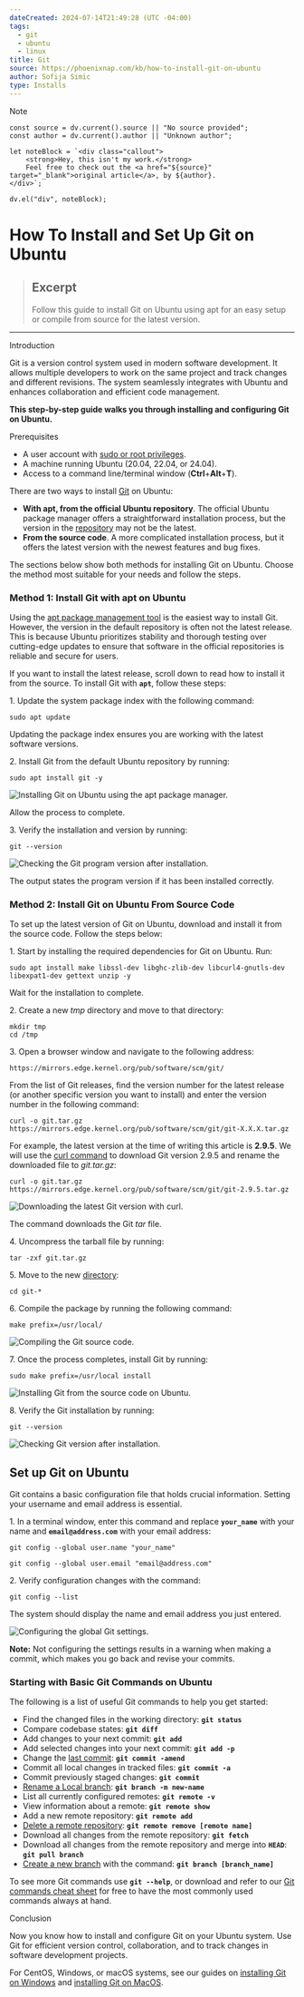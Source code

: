 ```yaml
---
dateCreated: 2024-07-14T21:49:28 (UTC -04:00)
tags:
  - git
  - ubuntu
  - linux
title: Git
source: https://phoenixnap.com/kb/how-to-install-git-on-ubuntu
author: Sofija Simic
type: Installs
---
```

> [!NOTE]
```dataviewjs
const source = dv.current().source || "No source provided";
const author = dv.current().author || "Unknown author";

let noteBlock = `<div class="callout">
    <strong>Hey, this isn't my work.</strong>
    Feel free to check out the <a href="${source}" target="_blank">original article</a>, by ${author}.
</div>`;

dv.el("div", noteBlock);
```
# How To Install and Set Up Git on Ubuntu

> ## Excerpt
> Follow this guide to install Git on Ubuntu using apt for an easy setup or compile from source for the latest version.

---
Introduction

Git is a version control system used in modern software development. It allows multiple developers to work on the same project and track changes and different revisions. The system seamlessly integrates with Ubuntu and enhances collaboration and efficient code management.

**This step-by-step guide walks you through installing and configuring Git on Ubuntu.**


Prerequisites

-   A user account with [sudo or root privileges](https://phoenixnap.com/kb/change-root-password-ubuntu).
-   A machine running Ubuntu (20.04, 22.04, or 24.04).
-   Access to a command line/terminal window (**Ctrl**+**Alt**+**T**).

There are two ways to install [Git](https://phoenixnap.com/kb/what-is-git) on Ubuntu:

-   **With apt, from the official Ubuntu repository**. The official Ubuntu package manager offers a straightforward installation process, but the version in the [repository](https://phoenixnap.com/glossary/what-is-a-repository) may not be the latest.
-   **From the source code**. A more complicated installation process, but it offers the latest version with the newest features and bug fixes.

The sections below show both methods for installing Git on Ubuntu. Choose the method most suitable for your needs and follow the steps.

### Method 1: Install Git with apt on Ubuntu

Using the [apt package management tool](https://phoenixnap.com/kb/apt-linux) is the easiest way to install Git. However, the version in the default repository is often not the latest release. This is because Ubuntu prioritizes stability and thorough testing over cutting-edge updates to ensure that software in the official repositories is reliable and secure for users.

If you want to install the latest release, scroll down to read how to install it from the source. To install Git with **`apt`**, follow these steps:

1\. Update the system package index with the following command:

```
sudo apt update
```

Updating the package index ensures you are working with the latest software versions.

2\. Install Git from the default Ubuntu repository by running:

```
sudo apt install git -y
```

![Installing Git on Ubuntu using the apt package manager.](https://phoenixnap.com/kb/wp-content/uploads/2024/07/install-git-with-apt.png)

Allow the process to complete.

3\. Verify the installation and version by running:

```
git --version
```

![Checking the Git program version after installation.](https://phoenixnap.com/kb/wp-content/uploads/2024/07/check-git-version-after-installation.png)

The output states the program version if it has been installed correctly.

### Method 2: Install Git on Ubuntu From Source Code

To set up the latest version of Git on Ubuntu, download and install it from the source code. Follow the steps below:

1\. Start by installing the required dependencies for Git on Ubuntu. Run:

```
sudo apt install make libssl-dev libghc-zlib-dev libcurl4-gnutls-dev libexpat1-dev gettext unzip -y
```

Wait for the installation to complete.

2\. Create a new _tmp_ directory and move to that directory:

```
mkdir tmp
cd /tmp
```

3\. Open a browser window and navigate to the following address:

```
https://mirrors.edge.kernel.org/pub/software/scm/git/
```

From the list of Git releases, find the version number for the latest release (or another specific version you want to install) and enter the version number in the following command:

```
curl -o git.tar.gz https://mirrors.edge.kernel.org/pub/software/scm/git/git-X.X.X.tar.gz
```

For example, the latest version at the time of writing this article is **2.9.5**. We will use the [curl command](https://phoenixnap.com/kb/curl-command) to download Git version 2.9.5 and rename the downloaded file to _git.tar.gz_:

```
curl -o git.tar.gz https://mirrors.edge.kernel.org/pub/software/scm/git/git-2.9.5.tar.gz
```

![Downloading the latest Git version with curl.](https://phoenixnap.com/kb/wp-content/uploads/2024/07/download-latest-git-version.png)

The command downloads the Git _tar_ file.

4. Uncompress the tarball file by running:

```
tar -zxf git.tar.gz
```

5\. Move to the new [directory](https://phoenixnap.com/glossary/what-is-a-directory):

```
cd git-*
```

6\. Compile the package by running the following command:

```
make prefix=/usr/local/
```

![Compiling the Git source code.](https://phoenixnap.com/kb/wp-content/uploads/2024/07/compile-git-package.png)

7\. Once the process completes, install Git by running:

```
sudo make prefix=/usr/local install
```

![Installing Git from the source code on Ubuntu.](https://phoenixnap.com/kb/wp-content/uploads/2024/07/install-git-from-source.png)

8\. Verify the Git installation by running:

```
git --version
```

![Checking Git version after installation.](https://phoenixnap.com/kb/wp-content/uploads/2024/07/check-git-version-1.png)

## Set up Git on Ubuntu

Git contains a basic configuration file that holds crucial information. Setting your username and email address is essential.

1\. In a terminal window, enter this command and replace **`your_name`** with your name and **`email@address.com`** with your email address:

```
git config --global user.name "your_name"
```

```
git config --global user.email "email@address.com"
```

2\. Verify configuration changes with the command:

```
git config --list
```

The system should display the name and email address you just entered.

![Configuring the global Git settings.](https://phoenixnap.com/kb/wp-content/uploads/2024/07/configure-git.png)

**Note:** Not configuring the settings results in a warning when making a commit, which makes you go back and revise your commits.

### Starting with Basic Git Commands on Ubuntu

The following is a list of useful Git commands to help you get started:

-   Find the changed files in the working directory: **`git status`**
-   Compare codebase states: **`git diff`**
-   Add changes to your next commit: **`git add`**
-   Add selected changes into your next commit: **`git add -p`**
-   Change the [last commit](https://phoenixnap.com/kb/git-revert-last-commit): **`git commit -amend`**
-   Commit all local changes in tracked files: **`git commit -a`**
-   Commit previously staged changes: **`git commit`**
-   [Rename a Local branch](https://phoenixnap.com/kb/how-to-rename-git-branch-local-remote): **`git branch -m new-name`**
-   List all currently configured remotes: **`git remote -v`**
-   View information about a remote: **`git remote show`**
-   Add a new remote repository: **`git remote add`**
-   [Delete a remote repository](https://phoenixnap.com/kb/git-remove-remote): **`git remote remove [remote name]`**
-   Download all changes from the remote repository: **`git fetch`**
-   Download all changes from the remote repository and merge into **`HEAD`**: **`git pull branch`**
-   [Create a new branch](https://phoenixnap.com/kb/git-create-new-branch) with the command: **`git branch [branch_name]`**

To see more Git commands use **`git --help`**, or download and refer to our [Git commands cheat sheet](https://phoenixnap.com/kb/git-commands-cheat-sheet) for free to have the most commonly used commands always at hand.

Conclusion

Now you know how to install and configure Git on your Ubuntu system. Use Git for efficient version control, collaboration, and to track changes in software development projects.

For CentOS, Windows, or macOS systems, see our guides on [installing Git on Windows](https://phoenixnap.com/kb/how-to-install-git-windows) and [installing Git on MacOS](https://phoenixnap.com/kb/install-git-on-mac).
